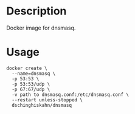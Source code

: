 # Description
Docker image for dnsmasq.

# Usage
```Docker
docker create \
  --name=dnsmasq \
  -p 53:53 \
  -p 53:53/udp \
  -p 67:67/udp \
  -v path to dnsmasq.conf:/etc/dnsmasq.conf \
  --restart unless-stopped \
  dschinghiskahn/dnsmasq
```
